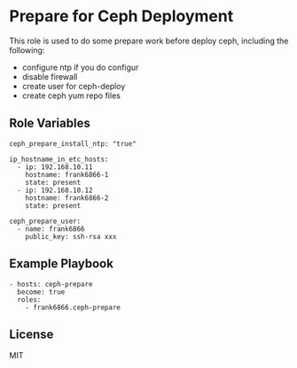 # Prepare for Ceph Deployment

This role is used to do some prepare work before deploy ceph, including the following:

* configure ntp if you do configur
* disable firewall
* create user for ceph-deploy
* create ceph yum repo files


Role Variables
--------------
```
ceph_prepare_install_ntp: "true"

ip_hostname_in_etc_hosts:
  - ip: 192.168.10.11
    hostname: frank6866-1
    state: present
  - ip: 192.168.10.12
    hostname: frank6866-2
    state: present

ceph_prepare_user:
  - name: frank6866
    public_key: ssh-rsa xxx
```

Example Playbook
----------------

```
- hosts: ceph-prepare
  become: true
  roles:
    - frank6866.ceph-prepare
```

License
-------

MIT
